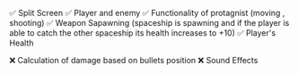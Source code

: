 ✅ Split Screen
✅ Player and enemy
✅ Functionality of protagnist (moving , shooting)
✅ Weapon Sapawning (spaceship is spawning and if the player is able to catch the other spaceship its health increases to +10)
✅ Player's Health

❌ Calculation of damage based on bullets position
❌ Sound Effects
